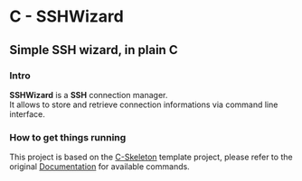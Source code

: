 # C - SSHWizard

## Simple SSH wizard, in plain C

### Intro

**SSHWizard** is a **SSH** connection manager.  
It allows to store and retrieve connection informations via command line interface.

### How to get things running

This project is based on the [C-Skeleton](https://github.com/Yami-no-karuro/C-Skeleton) template project, please refer to the original [Documentation](https://github.com/Yami-no-karuro/C-Skeleton/blob/master/readme.md) for available commands.

